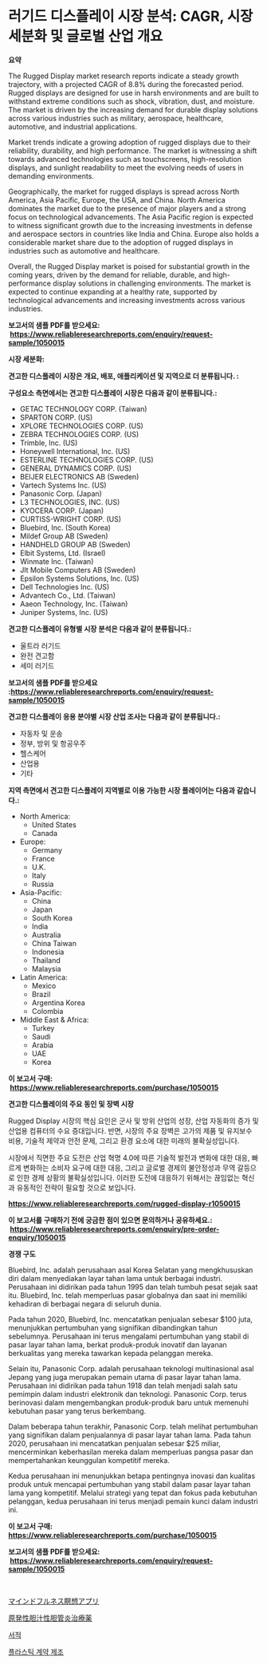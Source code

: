 <p><h1>러기드 디스플레이 시장 분석: CAGR, 시장 세분화 및 글로벌 산업 개요</h1></p><p><strong>요약</strong></p>
<p><p>The Rugged Display market research reports indicate a steady growth trajectory, with a projected CAGR of 8.8% during the forecasted period. Rugged displays are designed for use in harsh environments and are built to withstand extreme conditions such as shock, vibration, dust, and moisture. The market is driven by the increasing demand for durable display solutions across various industries such as military, aerospace, healthcare, automotive, and industrial applications.</p><p>Market trends indicate a growing adoption of rugged displays due to their reliability, durability, and high performance. The market is witnessing a shift towards advanced technologies such as touchscreens, high-resolution displays, and sunlight readability to meet the evolving needs of users in demanding environments.</p><p>Geographically, the market for rugged displays is spread across North America, Asia Pacific, Europe, the USA, and China. North America dominates the market due to the presence of major players and a strong focus on technological advancements. The Asia Pacific region is expected to witness significant growth due to the increasing investments in defense and aerospace sectors in countries like India and China. Europe also holds a considerable market share due to the adoption of rugged displays in industries such as automotive and healthcare.</p><p>Overall, the Rugged Display market is poised for substantial growth in the coming years, driven by the demand for reliable, durable, and high-performance display solutions in challenging environments. The market is expected to continue expanding at a healthy rate, supported by technological advancements and increasing investments across various industries.</p></p>
<p><strong>보고서의 샘플 PDF를 받으세요: &nbsp;<a href="https://www.reliableresearchreports.com/enquiry/request-sample/1050015">https://www.reliableresearchreports.com/enquiry/request-sample/1050015</a></strong></p>
<p><strong>시장 세분화:</strong></p>
<p><strong> 견고한 디스플레이 시장은 개요, 배포, 애플리케이션 및 지역으로 더 분류됩니다. :</strong></p>
<p><strong>구성요소 측면에서는 견고한 디스플레이 시장은 다음과 같이 분류됩니다.:</strong></p>
<p><ul><li>GETAC TECHNOLOGY CORP. (Taiwan)</li><li>SPARTON CORP. (US)</li><li>XPLORE TECHNOLOGIES CORP. (US)</li><li>ZEBRA TECHNOLOGIES CORP. (US)</li><li>Trimble, Inc. (US)</li><li>Honeywell International, Inc. (US)</li><li>ESTERLINE TECHNOLOGIES CORP. (US)</li><li>GENERAL DYNAMICS CORP. (US)</li><li>BEIJER ELECTRONICS AB (Sweden)</li><li>Vartech Systems Inc. (US)</li><li>Panasonic Corp. (Japan)</li><li>L3 TECHNOLOGIES, INC. (US)</li><li>KYOCERA CORP. (Japan)</li><li>CURTISS-WRIGHT CORP. (US)</li><li>Bluebird, Inc. (South Korea)</li><li>Mildef Group AB (Sweden)</li><li>HANDHELD GROUP AB (Sweden)</li><li>Elbit Systems, Ltd. (Israel)</li><li>Winmate Inc. (Taiwan)</li><li>Jlt Mobile Computers AB (Sweden)</li><li>Epsilon Systems Solutions, Inc. (US)</li><li>Dell Technologies Inc. (US)</li><li>Advantech Co., Ltd. (Taiwan)</li><li>Aaeon Technology, Inc. (Taiwan)</li><li>Juniper Systems, Inc. (US)</li></ul></p>
<p><strong> 견고한 디스플레이 유형별 시장 분석은 다음과 같이 분류됩니다.:</strong></p>
<p><ul><li>울트라 러기드</li><li>완전 견고함</li><li>세미 러기드</li></ul></p>
<p><strong>보고서의 샘플 PDF를 받으세요 :<a href="https://www.reliableresearchreports.com/enquiry/request-sample/1050015">https://www.reliableresearchreports.com/enquiry/request-sample/1050015</a></strong></p>
<p><strong> 견고한 디스플레이 응용 분야별 시장 산업 조사는 다음과 같이 분류됩니다.:</strong></p>
<p><ul><li>자동차 및 운송</li><li>정부, 방위 및 항공우주</li><li>헬스케어</li><li>산업용</li><li>기타</li></ul></p>
<p><strong>지역 측면에서 견고한 디스플레이 지역별로 이용 가능한 시장 플레이어는 다음과 같습니다.:</strong></p>
<p><ul>
    <li>
        North America:
        <ul>
            <li>United States</li>
            <li>Canada</li>
        </ul>
    </li>
    <li>
        Europe:
        <ul>
            <li>Germany</li>
            <li>France</li>
            <li>U.K.</li>
            <li>Italy</li>
            <li>Russia</li>
        </ul>
    </li>
    <li>
        Asia-Pacific:
        <ul>
            <li>China</li>
            <li>Japan</li>
            <li>South Korea</li>
            <li>India</li>
            <li>Australia</li>
            <li>China Taiwan</li>
            <li>Indonesia</li>
            <li>Thailand</li>
            <li>Malaysia</li>
        </ul>
    </li>
    <li>
        Latin America:
        <ul>
            <li>Mexico</li>
            <li>Brazil</li>
            <li>Argentina Korea</li>
            <li>Colombia</li>
        </ul>
    </li>
    <li>
        Middle East & Africa:
        <ul>
            <li>Turkey</li>
            <li>Saudi</li>
            <li>Arabia</li>
            <li>UAE</li>
            <li>Korea</li>
        </ul>
    </li>
    </ul></p>
<p><strong>이 보고서 구매: &nbsp;<a href="https://www.reliableresearchreports.com/purchase/1050015">https://www.reliableresearchreports.com/purchase/1050015</a></strong></p>
<p><strong>견고한 디스플레이의 주요 동인 및 장벽 시장</strong></p>
<p><p>Rugged Display 시장의 핵심 요인은 군사 및 방위 산업의 성장, 산업 자동화의 증가 및 산업용 컴퓨터의 수요 증대입니다. 반면, 시장의 주요 장벽은 고가의 제품 및 유지보수 비용, 기술적 제약과 안전 문제, 그리고 환경 요소에 대한 미래의 불확실성입니다.</p><p>시장에서 직면한 주요 도전은 산업 혁명 4.0에 따른 기술적 발전과 변화에 대한 대응, 빠르게 변화하는 소비자 요구에 대한 대응, 그리고 글로벌 경제의 불안정성과 무역 갈등으로 인한 경제 상황의 불확실성입니다. 이러한 도전에 대응하기 위해서는 끊임없는 혁신과 유동적인 전략이 필요할 것으로 보입니다.</p></p>
<p><strong><a href="https://www.reliableresearchreports.com/rugged-display-r1050015">https://www.reliableresearchreports.com/rugged-display-r1050015</a></strong></p>
<p><strong>이 보고서를 구매하기 전에 궁금한 점이 있으면 문의하거나 공유하세요.: &nbsp;<a href="https://www.reliableresearchreports.com/enquiry/pre-order-enquiry/1050015">https://www.reliableresearchreports.com/enquiry/pre-order-enquiry/1050015</a></strong></p>
<p><strong>경쟁 구도</strong></p>
<p><p>Bluebird, Inc. adalah perusahaan asal Korea Selatan yang mengkhususkan diri dalam menyediakan layar tahan lama untuk berbagai industri. Perusahaan ini didirikan pada tahun 1995 dan telah tumbuh pesat sejak saat itu. Bluebird, Inc. telah memperluas pasar globalnya dan saat ini memiliki kehadiran di berbagai negara di seluruh dunia.</p><p>Pada tahun 2020, Bluebird, Inc. mencatatkan penjualan sebesar $100 juta, menunjukkan pertumbuhan yang signifikan dibandingkan tahun sebelumnya. Perusahaan ini terus mengalami pertumbuhan yang stabil di pasar layar tahan lama, berkat produk-produk inovatif dan layanan berkualitas yang mereka tawarkan kepada pelanggan mereka.</p><p>Selain itu, Panasonic Corp. adalah perusahaan teknologi multinasional asal Jepang yang juga merupakan pemain utama di pasar layar tahan lama. Perusahaan ini didirikan pada tahun 1918 dan telah menjadi salah satu pemimpin dalam industri elektronik dan teknologi. Panasonic Corp. terus berinovasi dalam mengembangkan produk-produk baru untuk memenuhi kebutuhan pasar yang terus berkembang.</p><p>Dalam beberapa tahun terakhir, Panasonic Corp. telah melihat pertumbuhan yang signifikan dalam penjualannya di pasar layar tahan lama. Pada tahun 2020, perusahaan ini mencatatkan penjualan sebesar $25 miliar, mencerminkan keberhasilan mereka dalam memperluas pangsa pasar dan mempertahankan keunggulan kompetitif mereka.</p><p>Kedua perusahaan ini menunjukkan betapa pentingnya inovasi dan kualitas produk untuk mencapai pertumbuhan yang stabil dalam pasar layar tahan lama yang kompetitif. Melalui strategi yang tepat dan fokus pada kebutuhan pelanggan, kedua perusahaan ini terus menjadi pemain kunci dalam industri ini.</p></p>
<p><strong>이 보고서 구매: &nbsp; <a href="https://www.reliableresearchreports.com/purchase/1050015">https://www.reliableresearchreports.com/purchase/1050015</a></strong></p>
<p><strong>보고서의 샘플 PDF를 받으세요: &nbsp;<a href="https://www.reliableresearchreports.com/enquiry/request-sample/1050015">https://www.reliableresearchreports.com/enquiry/request-sample/1050015</a></strong><strong></strong></p>
<p>&nbsp;</p>
<p><p><a href="https://medium.com/@twiladurgan2023/%E3%83%9E%E3%82%A4%E3%83%B3%E3%83%89%E3%83%95%E3%83%AB%E3%83%8D%E3%82%B9%E7%9E%91%E6%83%B3%E3%82%A2%E3%83%97%E3%83%AA%E5%B8%82%E5%A0%B4-%E6%88%90%E5%8A%9F%E3%81%99%E3%82%8B%E3%83%93%E3%82%B8%E3%83%8D%E3%82%B9%E6%88%A6%E7%95%A5%E3%81%AE%E9%8D%B52031%E5%B9%B4%E3%81%BE%E3%81%A7%E3%81%AE%E4%BA%88%E6%B8%AC-14cc46087173">マインドフルネス瞑想アプリ</a></p><p><a href="https://medium.com/@stevenhuson95/%E5%8E%9F%E7%99%BA%E6%80%A7%E8%83%86%E6%B1%81%E6%80%A7%E8%83%86%E7%AE%A1%E7%82%8E%E6%B2%BB%E7%99%82%E8%96%AC%E5%B8%82%E5%A0%B4-%E5%B8%82%E5%A0%B4cagr-%E5%B8%82%E5%A0%B4%E5%8B%95%E5%90%91-%E3%81%8A%E3%82%88%E3%81%B3%E6%88%90%E9%95%B7%E6%88%A6%E7%95%A5%E3%81%AB%E9%96%A2%E3%81%99%E3%82%8B%E6%B4%9E%E5%AF%9F-38ad53463307">原発性胆汁性胆管炎治療薬</a></p><p><a href="https://medium.com/@marchall15/%EC%B1%85-%EC%8B%9C%EC%9E%A5-2031%EB%85%84%EA%B9%8C%EC%A7%80%EC%9D%98-%ED%8A%B8%EB%A0%8C%EB%93%9C-%EC%98%88%EC%B8%A1-%EB%B0%8F-%EA%B2%BD%EC%9F%81-%EB%B6%84%EC%84%9D-59c465eae74b">서적</a></p><p><a href="https://medium.com/@abelusikowski95672023/2024%EB%85%84%EB%B6%80%ED%84%B0-2031%EB%85%84%EA%B9%8C%EC%A7%80%EC%9D%98-%ED%94%8C%EB%9D%BC%EC%8A%A4%ED%8B%B1-%EA%B3%84%EC%95%BD-%EC%A0%9C%EC%A1%B0-%EC%8B%9C%EC%9E%A5-%EC%A0%90%EC%9C%A0%EC%9C%A8-%EB%B3%80%ED%99%94-%EB%B0%8F-%EC%8B%9C%EC%9E%A5-%EC%84%B1%EC%9E%A5-%ED%8A%B8%EB%A0%8C%EB%93%9C-cf29fbe93f33">플라스틱 계약 제조</a></p></p>